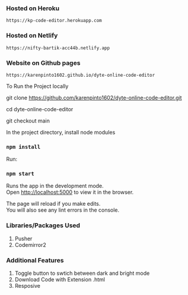 ### Hosted on Heroku

    https://kp-code-editor.herokuapp.com

### Hosted on Netlify

    https://nifty-bartik-acc44b.netlify.app

### Website on Github pages

    https://karenpinto1602.github.io/dyte-online-code-editor


To Run the Project locally

 git clone https://github.com/karenpinto1602/dyte-online-code-editor.git
 
 cd dyte-online-code-editor
 
 git checkout main

In the project directory, install node modules

### `npm install`

Run:

### `npm start`

Runs the app in the development mode.<br>
Open [http://localhost:5000](http://localhost:5000) to view it in the browser.

The page will reload if you make edits.<br>
You will also see any lint errors in the console.



### Libraries/Packages Used

1. Pusher
2. Codemirror2

### Additional Features

1. Toggle button to swtich between dark and bright mode
2. Download Code with Extension .html
3. Resposive

